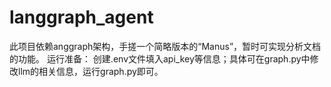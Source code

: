 # langgraph_agent
此项目依赖anggraph架构，手搓一个简略版本的“Manus”，暂时可实现分析文档的功能。
运行准备：
创建.env文件填入api_key等信息；具体可在graph.py中修改llm的相关信息，运行graph.py即可。
